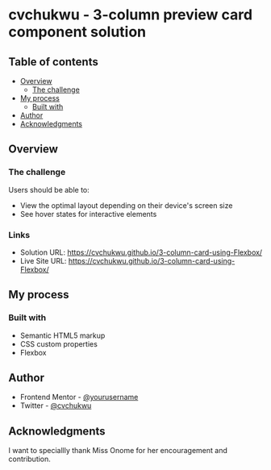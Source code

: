 # cvchukwu - 3-column preview card component solution

## Table of contents

- [Overview](#overview)
  - [The challenge](#the-challenge)
- [My process](#my-process)
  - [Built with](#built-with)
- [Author](#author)
- [Acknowledgments](#acknowledgments)


## Overview

### The challenge

Users should be able to:

- View the optimal layout depending on their device's screen size
- See hover states for interactive elements


### Links

- Solution URL: https://cvchukwu.github.io/3-column-card-using-Flexbox/
- Live Site URL: https://cvchukwu.github.io/3-column-card-using-Flexbox/

## My process

### Built with

- Semantic HTML5 markup
- CSS custom properties
- Flexbox


## Author

- Frontend Mentor - [@yourusername](https://www.frontendmentor.io/profile/yourusername)
- Twitter - [@cvchukwu](https://www.twitter.com/cvchukwu)

## Acknowledgments

I want to speciallly thank Miss Onome for her encouragement and contribution.

 
